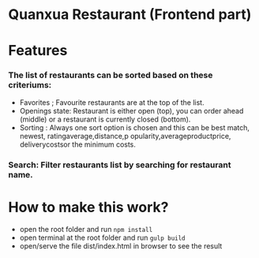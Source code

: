 # Quanxua Restaurant (Frontend part)

# Features

### The list of restaurants can be sorted based on these criteriums:

- Favorites​ ; Favourite restaurants are at the top of the list.
- Openings state​​: Restaurant is either open (top), you can order ahead (middle) or a
  restaurant is currently closed (bottom).
- Sorting​ : Always one sort option is chosen and this can be ​best match​, ​newest​,
  rating​​average​,​distance​,p​ opularity​,a​ verage​​product​​price​,​deliverycosts​or
  the ​minimum costs​.

### Search​ : Filter restaurants list by searching for restaurant name.

# How to make this work?

- open the root folder and run `npm install`
- open terminal at the root folder and run `gulp build`
- open/serve the file dist/index.html in browser to see the result
